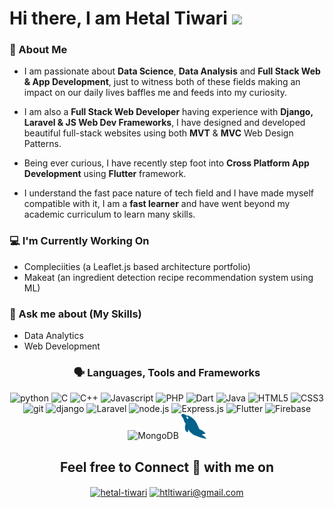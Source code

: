 
### <h1>Hi there, I am Hetal Tiwari <img src="https://media.giphy.com/media/hvRJCLFzcasrR4ia7z/giphy.gif" width="25px"></h1>

### 👤 About Me
- I am passionate about  **Data Science**, **Data Analysis** and **Full Stack Web & App Development**, just to witness both of these fields making an impact on our daily lives baffles me and feeds into my curiosity.

- I am also a **Full Stack Web Developer** having experience with **Django, Laravel & JS Web Dev Frameworks**, I have designed and developed beautiful full-stack websites using both **MVT** & **MVC** Web Design Patterns.

- Being ever curious, I have recently step foot into **Cross Platform App Development** using **Flutter** framework.

- I understand the fast pace nature of tech field and I have made myself compatible with it, I am a **fast learner** and have went beyond my academic curriculum to learn many skills.

### 💻 I'm Currently Working On
- Compleciities (a Leaflet.js based architecture portfolio)
- Makeat (an ingredient detection recipe recommendation system using ML)

### 🎯 Ask me about (My Skills)
- Data Analytics
- Web Development

<h3 align="center">🗣 Languages, Tools and Frameworks</h3>

<p align="center"> <img src="https://img.icons8.com/color/48/000000/python.png" alt="python" width="40" height="40"/> <img src = "https://img.icons8.com/color/50/000000/c-programming.png" alt="C" width = 40, height = 40> <img src="https://img.icons8.com/color/48/000000/c-plus-plus-logo.png" alt="C++" width="40" height="40"/> <img src="https://img.icons8.com/color/48/000000/javascript.png" alt="Javascript" width="40" height="40"/> <img src="https://github.com/manuelbieh/logo-file-icons/blob/master/icons/php2.svg" alt="PHP" width="40" height="40"/> <img src="https://user-images.githubusercontent.com/25181517/186150304-1568ffdf-4c62-4bdc-9cf1-8d8efcea7c5b.png" alt="Dart" width="40" height="40"/> <img src="https://img.icons8.com/dusk/64/000000/java-coffee-cup-logo.png" alt="Java" width="40" height="40"/> <img src="https://img.icons8.com/color/50/000000/html-5.png" alt="HTML5" width="40" height="40"/> <img src="https://img.icons8.com/color/48/000000/css3.png" alt="CSS3" width="40" height="40"/> <img src="https://www.vectorlogo.zone/logos/git-scm/git-scm-icon.svg" alt="git" width="40" height="40"/> <img src="https://img.icons8.com/color/48/000000/django.png" alt="django" width="40" height="40"/> <img src="https://img.icons8.com/fluent/48/000000/laravel.png" alt="Laravel" width="40" height="40"/>  <img src="https://user-images.githubusercontent.com/25181517/183568594-85e280a7-0d7e-4d1a-9028-c8c2209e073c.png" alt="node.js" width="40" height="40"/> <img src="https://user-images.githubusercontent.com/25181517/183859966-a3462d8d-1bc7-4880-b353-e2cbed900ed6.png" alt="Express.js" width="40" height="40"/> <img src="https://user-images.githubusercontent.com/25181517/186150365-da1eccce-6201-487c-8649-45e9e99435fd.png" alt="Flutter" width="40" height="40"/> <img src="https://user-images.githubusercontent.com/25181517/189716855-2c69ca7a-5149-4647-936d-780610911353.png" alt="Firebase" width="40" height="40"/> <img src="https://img.icons8.com/color/48/000000/mongodb.png" alt="MongoDB" width="40" height="40"/> <img src="https://github.com/fizzed/font-mfizz/blob/master/src/svg/mysql-alt.svg" alt="MYSQL" width="40" height="40"/> </p>

<h2 align="center">Feel free to Connect 👥 with me on</h2>

<p align="center">
<a href="https://www.linkedin.com/in/hetal-tiwari/" target="blank"><img align="center" src="https://img.icons8.com/color/48/000000/linkedin.png" alt="hetal-tiwari" width="40" height="40"/></a>
<a href="mailto:htltiwari@gmail.com"><img align="center" src="https://img.icons8.com/color/48/000000/gmail.png" alt="htltiwari@gmail.com" width="40" height="40"/></a>
</p>

